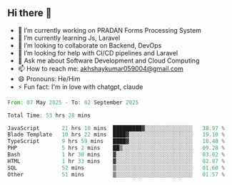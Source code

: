 ## Hi there 👋
- 🔭 I’m currently working on PRADAN Forms Processing System
- 🌱 I’m currently learning Js, Laravel
- 👯 I’m looking to collaborate on Backend, DevOps
- 🤔 I’m looking for help with CI/CD pipelines and Laravel
- 💬 Ask me about Software Development and Cloud Computing
- 📫 How to reach me: akhshaykumar059004@gmail.com
- 😄 Pronouns: He/Him
- ⚡ Fun fact: I'm in love with chatgpt, claude
 <!--START_SECTION:waka-->

```rust
From: 07 May 2025 - To: 02 September 2025

Total Time: 53 hrs 28 mins

JavaScript       21 hrs 10 mins  █████████▓░░░░░░░░░░░░░░░   38.97 %
Blade Template   10 hrs 22 mins  ████▓░░░░░░░░░░░░░░░░░░░░   19.10 %
TypeScript       9 hrs 59 mins   ████▓░░░░░░░░░░░░░░░░░░░░   18.40 %
PHP              5 hrs 2 mins    ██▒░░░░░░░░░░░░░░░░░░░░░░   09.28 %
Bash             1 hr 38 mins    ▓░░░░░░░░░░░░░░░░░░░░░░░░   03.02 %
HTML             1 hr 33 mins    ▓░░░░░░░░░░░░░░░░░░░░░░░░   02.87 %
SQL              52 mins         ▒░░░░░░░░░░░░░░░░░░░░░░░░   01.60 %
Other            51 mins         ▒░░░░░░░░░░░░░░░░░░░░░░░░   01.57 %
```

<!--END_SECTION:waka-->
